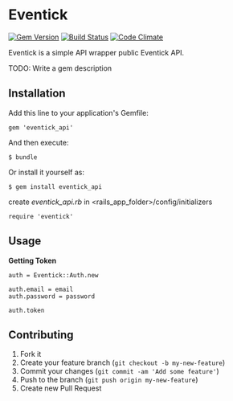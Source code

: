 # Eventick

[![Gem Version](https://badge.fury.io/rb/eventick_api.png)](http://badge.fury.io/rb/eventick_api)
[![Build Status](https://travis-ci.org/lukelex/eventick_api.png?branch=master)](https://travis-ci.org/lukelex/eventick_api)
[![Code Climate](https://codeclimate.com/github/lukelex/eventick_api.png)](https://codeclimate.com/github/lukelex/eventick_api)

Eventick is a simple API wrapper public Eventick API.

TODO: Write a gem description

## Installation

Add this line to your application's Gemfile:

    gem 'eventick_api'

And then execute:

    $ bundle

Or install it yourself as:

    $ gem install eventick_api

create *eventick_api.rb* in <rails_app_folder>/config/initializers 

	require 'eventick'

## Usage

**Getting Token**

	auth = Eventick::Auth.new
	
	auth.email = email
	auth.password = password

	auth.token
	
	

## Contributing

1. Fork it
2. Create your feature branch (`git checkout -b my-new-feature`)
3. Commit your changes (`git commit -am 'Add some feature'`)
4. Push to the branch (`git push origin my-new-feature`)
5. Create new Pull Request
